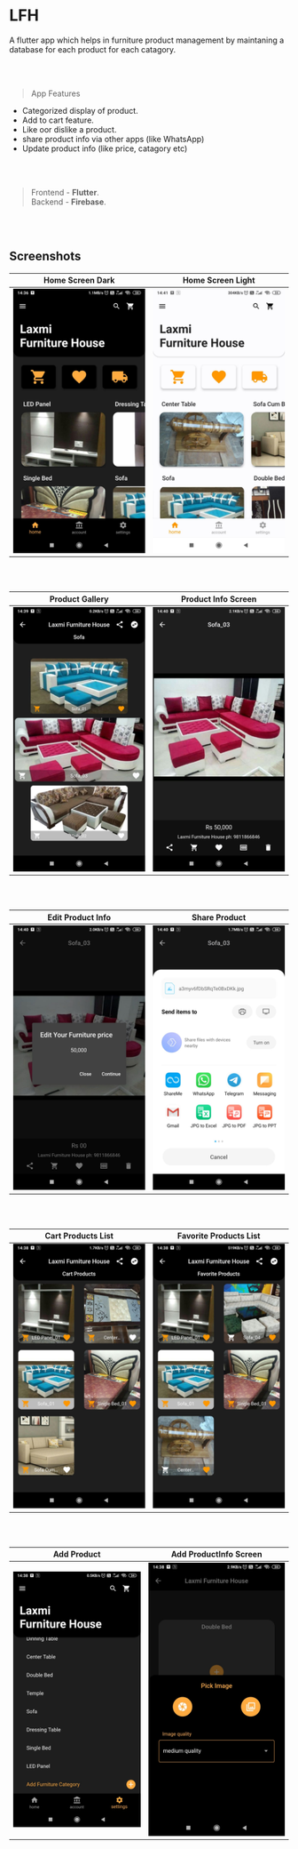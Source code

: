 
# LFH

A flutter app which helps in furniture product management by maintaning a database for each product for each catagory.

<br></br>
>App Features
- Categorized display of product.
- Add to cart feature.
- Like oor dislike a product.
- share product info via other apps  (like WhatsApp)
- Update product info (like price, catagory etc) 


<br></br>
>Frontend - **Flutter**.\
>Backend - **Firebase**.

<br></br>

## Screenshots



| **Home Screen Dark** |  **Home Screen Light** |
| :------: | :----: |
|<img src="assets\homedark.jpg" />|<img src="assets\homelight.jpg"/>|

<br></br>

| **Product Gallery** |  **Product Info Screen** |
| :------: | :----: |
|<img src="assets\Gallery.jpg" />|<img src="assets\productview.jpg"/>|


<br></br>

| **Edit Product Info** |  **Share Product** |
| :------: | :----: |
|<img src="assets\editprice.jpg" />|<img src="assets\shareproduct.jpg"/>|


<br></br>

| **Cart Products List** |  **Favorite Products List** |
| :------: | :----: |
|<img src="assets\cart.jpg" />|<img src="assets\favorite.jpg"/>|

<br></br>

| **Add Product** |  **Add ProductInfo Screen** |
| :------: | :----: |
|<img src="assets\addProduct.jpg" />|<img src="assets\addproduct3.jpg"/>|

